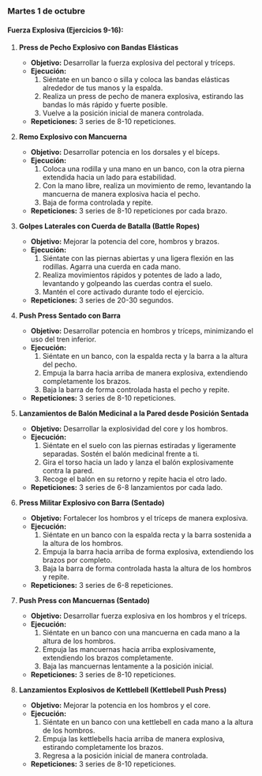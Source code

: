 ### Martes 1 de octubre

#### Fuerza Explosiva (Ejercicios 9-16):
1. **Press de Pecho Explosivo con Bandas Elásticas**
   - **Objetivo:** Desarrollar la fuerza explosiva del pectoral y tríceps.
   - **Ejecución:**
     1. Siéntate en un banco o silla y coloca las bandas elásticas alrededor de tus manos y la espalda.
     2. Realiza un press de pecho de manera explosiva, estirando las bandas lo más rápido y fuerte posible.
     3. Vuelve a la posición inicial de manera controlada.
   - **Repeticiones:** 3 series de 8-10 repeticiones.

2. **Remo Explosivo con Mancuerna**
   - **Objetivo:** Desarrollar potencia en los dorsales y el bíceps.
   - **Ejecución:**
     1. Coloca una rodilla y una mano en un banco, con la otra pierna extendida hacia un lado para estabilidad.
     2. Con la mano libre, realiza un movimiento de remo, levantando la mancuerna de manera explosiva hacia el pecho.
     3. Baja de forma controlada y repite.
   - **Repeticiones:** 3 series de 8-10 repeticiones por cada brazo.

3. **Golpes Laterales con Cuerda de Batalla (Battle Ropes)**
   - **Objetivo:** Mejorar la potencia del core, hombros y brazos.
   - **Ejecución:**
     1. Siéntate con las piernas abiertas y una ligera flexión en las rodillas. Agarra una cuerda en cada mano.
     2. Realiza movimientos rápidos y potentes de lado a lado, levantando y golpeando las cuerdas contra el suelo.
     3. Mantén el core activado durante todo el ejercicio.
   - **Repeticiones:** 3 series de 20-30 segundos.

4. **Push Press Sentado con Barra**
   - **Objetivo:** Desarrollar potencia en hombros y tríceps, minimizando el uso del tren inferior.
   - **Ejecución:**
     1. Siéntate en un banco, con la espalda recta y la barra a la altura del pecho.
     2. Empuja la barra hacia arriba de manera explosiva, extendiendo completamente los brazos.
     3. Baja la barra de forma controlada hasta el pecho y repite.
   - **Repeticiones:** 3 series de 8-10 repeticiones.

5. **Lanzamientos de Balón Medicinal a la Pared desde Posición Sentada**
   - **Objetivo:** Desarrollar la explosividad del core y los hombros.
   - **Ejecución:**
     1. Siéntate en el suelo con las piernas estiradas y ligeramente separadas. Sostén el balón medicinal frente a ti.
     2. Gira el torso hacia un lado y lanza el balón explosivamente contra la pared.
     3. Recoge el balón en su retorno y repite hacia el otro lado.
   - **Repeticiones:** 3 series de 6-8 lanzamientos por cada lado.

6. **Press Militar Explosivo con Barra (Sentado)**
   - **Objetivo:** Fortalecer los hombros y el tríceps de manera explosiva.
   - **Ejecución:**
     1. Siéntate en un banco con la espalda recta y la barra sostenida a la altura de los hombros.
     2. Empuja la barra hacia arriba de forma explosiva, extendiendo los brazos por completo.
     3. Baja la barra de forma controlada hasta la altura de los hombros y repite.
   - **Repeticiones:** 3 series de 6-8 repeticiones.

7. **Push Press con Mancuernas (Sentado)**
   - **Objetivo:** Desarrollar fuerza explosiva en los hombros y el tríceps.
   - **Ejecución:**
     1. Siéntate en un banco con una mancuerna en cada mano a la altura de los hombros.
     2. Empuja las mancuernas hacia arriba explosivamente, extendiendo los brazos completamente.
     3. Baja las mancuernas lentamente a la posición inicial.
   - **Repeticiones:** 3 series de 8-10 repeticiones.

8. **Lanzamientos Explosivos de Kettlebell (Kettlebell Push Press)**
   - **Objetivo:** Mejorar la potencia en los hombros y el core.
   - **Ejecución:**
     1. Siéntate en un banco con una kettlebell en cada mano a la altura de los hombros.
     2. Empuja las kettlebells hacia arriba de manera explosiva, estirando completamente los brazos.
     3. Regresa a la posición inicial de manera controlada.
   - **Repeticiones:** 3 series de 8-10 repeticiones.